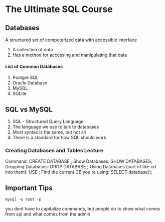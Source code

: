 # The Ultimate SQL Course

## Databases
A structured set of computerized data with accessible interface
1. A collection of data
2. Has a method for accessing and manipulating that data

#### List of Common Databases
1. Postgre SQL
2. Oracle Database
3. MySQL
4. SOLite

## SQL vs MySQL
1. SQL - Structured Query Language
2. The language we use to talk to databases
3. Most syntax is the same, but not all
4. There is a standard for how SQL should work


### Creating Databases and Tables Lecture
Command: CREATE DATABASE <name>;
Show Databases: SHOW DATABASES;
Dropping Databases: DROP DATABASE <name>;
Using Databases (sort of like cd into them): USE <name>;
Find the current DB you're using: SELECT database();


## Important Tips

`mysql -u root -p`

you dont have to capitalize commands, but people do to show what comes from sql and what comes from the admin